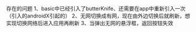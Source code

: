 存在的问题
1、basic中已经引入了butterKnife、还需要在app中重新引入一次（引入的androidX引起的）
2、无网切换成有网，现在由外边切换后就刷新，想实现切换网络后进入应用再刷新
3、当弹出无网的悬浮框，返回按钮失效 

